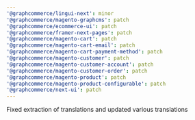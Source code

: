 ```yaml
---
'@graphcommerce/lingui-next': minor
'@graphcommerce/magento-graphcms': patch
'@graphcommerce/ecommerce-ui': patch
'@graphcommerce/framer-next-pages': patch
'@graphcommerce/magento-cart': patch
'@graphcommerce/magento-cart-email': patch
'@graphcommerce/magento-cart-payment-method': patch
'@graphcommerce/magento-customer': patch
'@graphcommerce/magento-customer-account': patch
'@graphcommerce/magento-customer-order': patch
'@graphcommerce/magento-product': patch
'@graphcommerce/magento-product-configurable': patch
'@graphcommerce/next-ui': patch
---
```


Fixed extraction of translations and updated various translations
